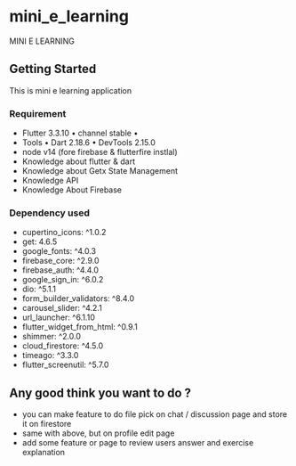 # mini_e_learning

MINI E LEARNING


## Getting Started

This is mini e learning application

### Requirement
- Flutter 3.3.10 • channel stable •
- Tools • Dart 2.18.6 • DevTools 2.15.0
- node v14 (fore firebase & flutterfire instlal)
- Knowledge about flutter & dart
- Knowledge about Getx State Management
- Knowledge API
- Knowledge About Firebase

### Dependency used
-  cupertino_icons: ^1.0.2
-  get: 4.6.5
-  google_fonts: ^4.0.3
-  firebase_core: ^2.9.0
-  firebase_auth: ^4.4.0
-  google_sign_in: ^6.0.2
-  dio: ^5.1.1
-  form_builder_validators: ^8.4.0
-  carousel_slider: ^4.2.1
-  url_launcher: ^6.1.10
-  flutter_widget_from_html: ^0.9.1
-  shimmer: ^2.0.0
-  cloud_firestore: ^4.5.0
-  timeago: ^3.3.0
-  flutter_screenutil: ^5.7.0

## Any good think you want to do ?

- you can make feature to do file pick on chat / discussion page and store it on firestore 
- same with above, but on profile edit page
- add some feature or page to review users answer and exercise explanation